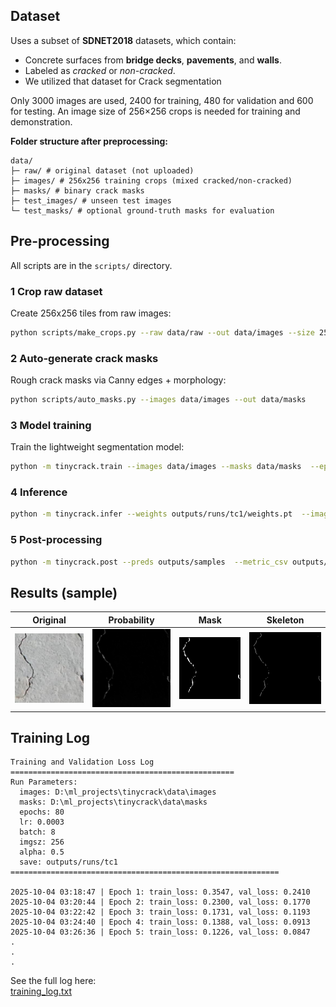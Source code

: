 
## Dataset

Uses a subset of **SDNET2018** datasets, which contain:
- Concrete surfaces from **bridge decks**, **pavements**, and **walls**.  
- Labeled as *cracked* or *non-cracked*. 
- We utilized that dataset for Crack segmentation 

Only 3000 images are used, 2400 for training, 480 for validation and 600 for testing. An image size of 256×256 crops is needed for training and demonstration.

**Folder structure after preprocessing:**
````
data/
├─ raw/ # original dataset (not uploaded)
├─ images/ # 256x256 training crops (mixed cracked/non-cracked)
├─ masks/ # binary crack masks
├─ test_images/ # unseen test images
└─ test_masks/ # optional ground-truth masks for evaluation
````

## Pre-processing

All scripts are in the `scripts/` directory.

### 1 Crop raw dataset
Create 256x256 tiles from raw images:
```bash
python scripts/make_crops.py --raw data/raw --out data/images --size 256 --stride 256
```

### 2 Auto-generate crack masks
Rough crack masks via Canny edges + morphology:
```bash
python scripts/auto_masks.py --images data/images --out data/masks 
```


### 3 Model training
Train the lightweight segmentation model:
```bash
python -m tinycrack.train --images data/images --masks data/masks  --epochs 80 --batch 8 --alpha 0.5 --save outputs/runs/
```

### 4 Inference
``` bash
python -m tinycrack.infer --weights outputs/runs/tc1/weights.pt  --images data/test_images --out outputs/samples

```

### 5 Post-processing 
``` bash
python -m tinycrack.post --preds outputs/samples  --metric_csv outputs/samples/metrics.csv --thr 0.5

```

## Results (sample)


| Original | Probability | Mask | Skeleton |
|-----------|-------------|------|-----------|
| ![orig](samples_readme/7010-192_0_0.png) | ![prob](samples_readme/7010-192_0_0_prob.png) | ![mask](samples_readme/7010-192_0_0_prob_mask.png) | ![skel](samples_readme/7010-192_0_0_prob_skel.png) |


## Training Log

```
Training and Validation Loss Log
==================================================
Run Parameters:
  images: D:\ml_projects\tinycrack\data\images
  masks: D:\ml_projects\tinycrack\data\masks
  epochs: 80
  lr: 0.0003
  batch: 8
  imgsz: 256
  alpha: 0.5
  save: outputs/runs/tc1
============================================================

2025-10-04 03:18:47 | Epoch 1: train_loss: 0.3547, val_loss: 0.2410
2025-10-04 03:20:44 | Epoch 2: train_loss: 0.2300, val_loss: 0.1770
2025-10-04 03:22:42 | Epoch 3: train_loss: 0.1731, val_loss: 0.1193
2025-10-04 03:24:40 | Epoch 4: train_loss: 0.1388, val_loss: 0.0913
2025-10-04 03:26:36 | Epoch 5: train_loss: 0.1226, val_loss: 0.0847
.
.
.

```

See the full log here:  
[training_log.txt](outputs/runs/tc1/training_log.txt)
